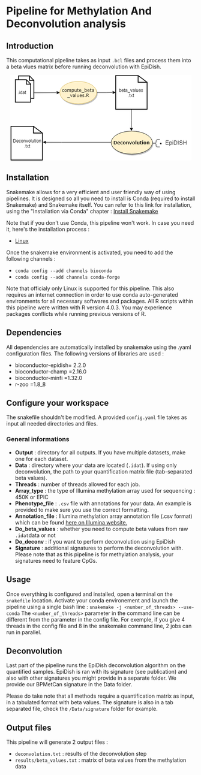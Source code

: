 # Pipeline for Methylation And Deconvolution analysis

## Introduction

This computational pipeline takes as input `.bcl` files and process them into a beta vlues matrix before running deconvolution with EpiDish.
<p align="center">
  <img src="diagram.png?raw=true" />
</p>

## Installation 

Snakemake allows for a very efficient and user friendly way of using pipelines. It is designed so all you need to install is Conda (required to install Snakemake) and Snakemake itself.
You can refer to this link for installation, using the "Installation via Conda" chapter : [Install Snakemake](https://snakemake.readthedocs.io/en/stable/getting_started/installation.html)

Note that if you don't use Conda, this pipeline won't work. In case you need it, here's the installation process :
* [Linux](https://docs.conda.io/projects/conda/en/latest/user-guide/install/linux.html)

Once the snakemake environment is activated, you need to add the following channels :
* `conda config --add channels bioconda`
* `conda config --add channels conda-forge`

Note that officialy only Linux is supported for this pipeline. This also requires an internet connection in order to use conda auto-generated environments for all necessary softwares and packages.
All R scripts within this pipeline were written with R version 4.0.3. You may experience packages conflicts while running previous versions of R.

## Dependencies
All dependencies are automatically installed by snakemake using the .yaml configuration files. The following versions of libraries are used : 
* bioconductor-epidish= 2.2.0
* bioconductor-champ =2.16.0
* bioconductor-minfi =1.32.0
* r-zoo =1.8_8

## Configure your workspace
The snakefile shouldn't be modified. A provided `config.yaml` file takes as input all needed directories and files.

### General informations
 * **Output** : directory for all outputs. If you have multiple datasets, make one for each dataset.
 * **Data** : directory where your data are located (`.idat`). If using only deconvolution, the path to your quantification matrix file (tab-separated beta values).
 * **Threads** : number of threads allowed for each job.
 * **Array_type** : the type of Illumina methylation array used for sequencing : 450K or EPIC
 * **Phenotype_file** : `.csv` file with annotations for your data. An example is provided to make sure you use the correct formatting. 
 * **Annotation_file** : Illumina methylation array annotation file (.csv format) which can be found [here on Illumina website.](https://emea.support.illumina.com/downloads/infinium-methylationepic-v1-0-product-files.html)
 * **Do_beta_values** : whether you need to compute beta values from raw `.idat`data or not
 * **Do_deconv** : if you want to perform deconvolution using EpiDish
 * **Signature** : additional signatures to perform the deconvolution with. Please note that as this pipeline is for methylation analysis, your signatures need to feature CpGs.
 
 ## Usage
Once everything is configured and installed, open a terminal on the `snakefile` location.
Activate your conda environement and launch the pipeline using a single bash line :
`snakemake -j <number_of_threads> --use-conda`
The `<number_of_threads>` parameter in the command line can be different from the parameter in the config file. For exemple, if you give 4 threads in the config file and 8 in the snakemake command line, 2 jobs can run in parallel. 

## Deconvolution
Last part of the pipeline runs the EpiDish deconvolution algorithm on the quantified samples. 
EpiDish is ran with its signature (see publication) and also with other signatures you might provide in a separate folder. We provide our BPMetCan signature in the Data folder.

Please do take note that all methods require a quantification matrix as input, in a tabulated format with beta values. The signature is also in a tab separated file, check the `/Data/signature` folder for example. 

## Output files
This pipeline will generate 2 output files : 
* `deconvolution.txt` : results of the deconvolution step
* `results/beta_values.txt` : matrix of beta values from the methylation data
